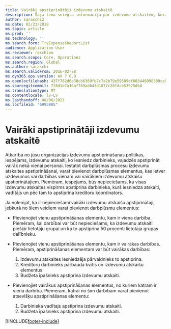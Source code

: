 ```yaml
---
title: Vairāki apstiprinātāji izdevumu atskaitē
description: Šajā tēmā sniegta informācija par izdevumu atskaitēm, kurām ir nepieciešams vairāku personu apstiprinājums.
author: saraschi2
ms.date: 02/23/2018
ms.topic: article
ms.prod: ''
ms.technology: ''
ms.search.form: TrvExpensesReportList
audience: Application User
ms.reviewer: roschlom
ms.search.scope: Core, Operations
ms.search.region: Global
ms.author: saraschi
ms.search.validFrom: 2016-02-28
ms.dyn365.ops.version: AX 7.0.0
ms.openlocfilehash: 437f782d6a30cb6369fb7c7a2b79e59509ef603446098389ce946be6427dee9d
ms.sourcegitcommit: 7f8d1e7a16af769adb43d1877c28fdce53975db8
ms.translationtype: MT
ms.contentlocale: lv-LV
ms.lasthandoff: 08/06/2021
ms.locfileid: "6995905"
---
```

# <a name="multiple-approvers-on-an-expense-report"></a>Vairāki apstiprinātāji izdevumu atskaitē

Atkarībā no jūsu organizācijas izdevumu apstiprināšanas politikas, iespējams, izdevumu atskaiti, ko iesniedz darbinieks, vajadzēs apstiprināt vairāk nekā vienai personai. Iestatot darbplūsmas procesu izdevumu atskaites apstiprināšanai, varat pievienot darbplūsmas elementus, kas ietver uzdevumus vai darbības vienam vai vairākiem izdevumu atskaišu apstiprinātājiem. Piemēram, iespējams, būs nepieciešams, ka visas izdevumu atskaites vispirms apstiprina darbinieka, kurš iesniedza atskaiti, vadītājs un pēc tam to apstiprina kreditoru koordinators.

Ja nolemjat, ka ir nepieciešami vairāki izdevumu atskaišu apstiprinātaji, jebkurā no šiem veidiem varat pievienot darbplūsmu elementus:

- Pievienojiet vienu apstiprināšanas elementu, kam ir viena darbība. Piemēram, šai darbībai var būt nepieciešams, ka izdevumu atskaiti piešķir lietotāju grupai un ka to apstiprina 50 procenti lietotāja grupas dalībnieku.
- Pievienojiet vienu apstiprināšanas elementu, kam ir vairākas darbības. Piemēram, apstiprināšanas elementam var būt vairākas darbības:

    1. Izdevumu atskaites iesniedzēja pārvaldnieks to apstiprina.
    2. Kreditoru darbinieks pārbauda kvītis un izdevumu atskaišu elementus.
    3. Budžeta īpašnieks apstiprina izdevumu atskaiti.

- Pievienojiet vairākus apstiprināšanas elementus, no kuriem katram ir viena darbība. Piemēram, katrai no šīm darbībām varat pievienot atsevišķu apstiprināšanas elementu:

    1. Darbinieka vadītajs apstiprina izdevumu atskaiti.
    2. Budžeta īpašnieks apstiprina izdevumu atskaiti.


[!INCLUDE[footer-include](../includes/footer-banner.md)]